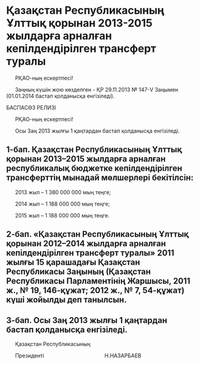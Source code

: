 # Қазақстан Республикасының Ұлттық қорынан 2013-2015 жылдарға арналған кепiлдендiрiлген трансферт туралы

      РҚАО-ның ескертпесі!

      Заңның күшін жою көзделген - ҚР 29.11.2013 № 147-V Заңымен (01.01.2014 бастап қолданысқа енгізіледі).

БАСПАСӨЗ РЕЛИЗІ

      РҚАО-ның ескертпесі!

      Осы Заң 2013 жылғы 1 қаңтардан бастап қолданысқа енгізіледі.

## 1-бап. Қазақстан Республикасының Ұлттық қорынан 2013–2015 жылдарға арналған республикалық бюджетке кепiлдендiрiлген трансферттiң мынадай мөлшерлерi бекiтiлсiн:

      2013 жыл – 1 380 000 000 мың теңге;

      2014 жыл – 1 188 000 000 мың теңге;

      2015 жыл – 1 188 000 000 мың теңге.

## 2-бап. «Қазақстан Республикасының Ұлттық қорынан 2012–2014 жылдарға арналған кепiлдендiрiлген трансферт туралы» 2011 жылғы 15 қарашадағы Қазақстан Республикасы Заңының (Қазақстан Республикасы Парламентiнiң Жаршысы, 2011 ж., № 19, 146-құжат; 2012 ж., № 7, 54-құжат) күшi жойылды деп танылсын.

## 3-бап. Осы Заң 2013 жылғы 1 қаңтардан бастап қолданысқа енгiзiледi.

      Қазақстан Республикасының

      Президенті                                         Н.НАЗАРБАЕВ

